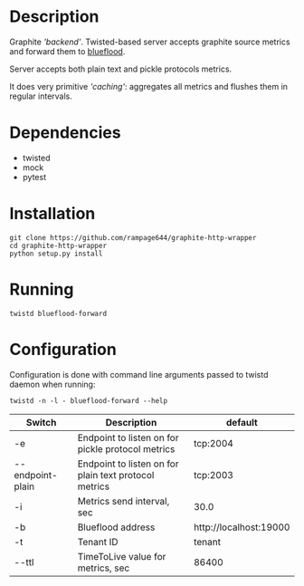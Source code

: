# Description

Graphite _'backend'_. Twisted-based server accepts graphite source metrics and forward them to [blueflood][blueflood-git].

Server accepts both plain text and pickle protocols metrics.

It does very primitive _'caching'_: aggregates all metrics and flushes them in regular intervals.

# Dependencies

 * twisted
 * mock
 * pytest

# Installation

    git clone https://github.com/rampage644/graphite-http-wrapper
    cd graphite-http-wrapper
    python setup.py install

# Running

    twistd blueflood-forward

# Configuration

Configuration is done with command line arguments passed to twistd daemon when running:

    twistd -n -l - blueflood-forward --help

| Switch | Description | default |
| ----- | ------- | --------- |
| -e | Endpoint to listen on for pickle protocol metrics | tcp:2004 |
| --endpoint-plain | Endpoint to listen on for plain text protocol metrics | tcp:2003 |
| -i | Metrics send interval, sec | 30.0 |
| -b | Blueflood address | http://localhost:19000 |
| -t | Tenant ID | tenant |
| --ttl | TimeToLive value for metrics, sec | 86400 |

[blueflood-git]: https://github.com/rackerlabs/blueflood "blueflood"
